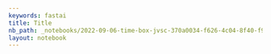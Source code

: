```yaml
---
keywords: fastai
title: Title
nb_path: _notebooks/2022-09-06-time-box-jvsc-370a0034-f626-4c04-8f40-f9900872c32af6a637ce-4446-47f9-b054-7494464e22c9.ipynb
layout: notebook
---
```


<!--
#################################################
### THIS FILE WAS AUTOGENERATED! DO NOT EDIT! ###
#################################################
# file to edit: _notebooks/2022-09-06-time-box-jvsc-370a0034-f626-4c04-8f40-f9900872c32af6a637ce-4446-47f9-b054-7494464e22c9.ipynb
-->

<div class="container" id="notebook-container">
        
</div>
 

